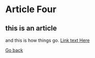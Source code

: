 # Article Four
## this is an article
and this is how things go.
[Link text Here](https://link-url-here.org)

[Go back](/index.html)